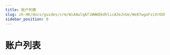 ```yaml
---
title: 账户列表
slug: zh-HK/docs/guides/crm/WiA8wlqAfiWWWQkdhlicA3eJnUe/We87wgaFziXrOUkAPMQcFNQlnPf
sidebar_position: 0
---
```



# 账户列表

